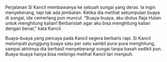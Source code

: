 Perjalanan Si Kancil membawanya ke sebuah sungai yang deras. Ia ingin menyeberang, tapi tak ada jembatan. Ketika dia melihat sekumpulan buaya di sungai, ide cemerlang pun muncul. "Buaya-buaya, aku diutus Raja Hutan untuk menghitung kalian! Berbarislah agar aku bisa menghitung kalian dengan benar," kata Kancil.

Buaya-buaya yang percaya pada Kancil segera berbaris rapi. Si Kancil melompati punggung buaya satu per satu sambil pura-pura menghitung, sampai akhirnya dia berhasil menyeberangi sungai tanpa basah sedikit pun. Buaya-buaya hanya bisa melongo melihat Kancil lari menjauh.
